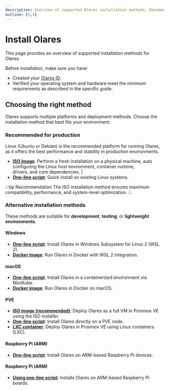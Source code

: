 ```yaml
---
description: Overview of supported Olares installation methods. Recommended for Linux environments via ISO image or installation script. Other platforms like macOS, Windows, PVE, and Raspberry Pi are supported for testing and development.
outline: [2,4]
---
```


# Install Olares

This page provides an overview of supported installation methods for Olares.

Before installation, make sure you have:
- Created your [Olares ID](create-olares-id.md).
- Verified your operating system and hardware meet the minimum requirements as described in the specific guide.

## Choosing the right method

Olares supports multiple platforms and deployment methods. Choose the installation method that best fits your environment.

### Recommended for production

Linux (Ubuntu or Debian) is the recommended platform for running Olares, as it offers the best performance and stability in production environments.

- [**ISO image**](install-linux-iso.md): Perform a fresh installation on a physical machine, auto<br/> configuring the Linux host environment, container runtime,<br/> drivers, and core dependencies. |
- [**One-line script**](install-linux-script.md): Quick install on existing Linux systems.                                   

:::tip Recommendation
The ISO installation method ensures maximum compatibility, performance, and system-level optimization.
:::

### Alternative installation methods

These methods are suitable for **development**, **testing**, or **lightweight environments**. 

#### Windows
- [**One-line script**](install-windows-script.md): Install Olares in Windows Subsystem for Linux 2 (WSL 2).
- [**Docker image**](install-windows-docker.md): Run Olares in Docker with WSL 2 integration.

#### macOS
- [**One-line script**](install-mac-script.md): Install Olares in a containerized environment via MiniKube.
- [**Docker image**](install-mac-docker.md): Run Olares in Docker on macOS.

#### PVE
- [**ISO image (recommended)**](install-pve-iso.md): Deploy Olares as a full VM in Proxmox VE using the ISO installer.
- [**One-line script**](install-pve-script.md): Install Olares directly on a PVE node.
- [**LXC container**](install-lxc.md): Deploy Olares in Proxmox VE using Linux containers (LXC).

#### Raspberry Pi (ARM)
- [**One-line script**](install-raspberry-pi.md): Install Olares on ARM-based Raspberry Pi devices.








 #### Raspberry Pi (ARM)

- [**Using one-line script**](install-raspberry-pi.md): Installs Olares on ARM-based Raspberry Pi boards. 

